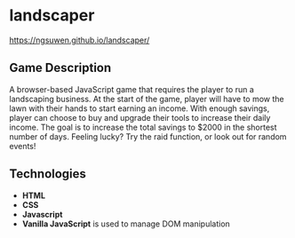 # landscaper
https://ngsuwen.github.io/landscaper/

## Game Description
A browser-based JavaScript game that requires the player to run a landscaping business. At the start of the game, player will have to mow the lawn with their hands to start earning an income. With enough savings, player can choose to buy and upgrade their tools to increase their daily income. The goal is to increase the total savings to $2000 in the shortest number of days. Feeling lucky? Try the raid function, or look out for random events! 

## Technologies
* **HTML**
* **CSS**
* **Javascript**
* **Vanilla JavaScript** is used to manage DOM manipulation 
